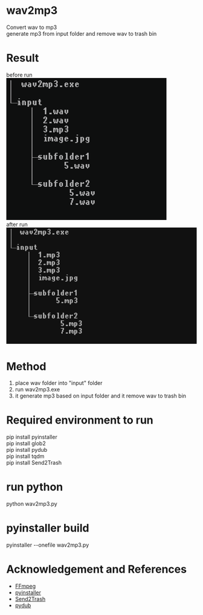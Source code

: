 # wav2mp3
Convert wav to mp3  
generate mp3 from input folder and remove wav to trash bin


# Result   
before run   
![result](doc/screenshot_1.png)    
after run  
![result](doc/screenshot_2.png)     

# Method
1. place wav folder into "input" folder   
2. run wav2mp3.exe   
3. it generate mp3 based on input folder and it remove wav to trash bin

# Required environment to run      
pip install pyinstaller    
pip install glob2  
pip install pydub   
pip install tqdm  
pip install Send2Trash  

# run python
python wav2mp3.py


# pyinstaller build  
pyinstaller --onefile wav2mp3.py


# Acknowledgement and References    
- [FFmpeg](https://github.com/BtbN/FFmpeg-Builds)      
- [pyinstaller](https://www.pyinstaller.org/)   
- [Send2Trash](https://pypi.org/project/Send2Trash/)   
- [pydub](https://pypi.org/project/pydub/)   




